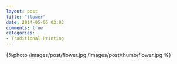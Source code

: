 ```yaml
---
layout: post
title: "flower"
date: 2014-05-05 02:03
comments: true
categories: 
- Traditional Printing
---
```

{%photo /images/post/flower.jpg /images/post/thumb/flower.jpg %} 

